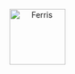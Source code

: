 <p align="center">
  <img src="https://i.redd.it/tsy10hp4ukq21.gif" alt="Ferris" width="100" />
</p>
